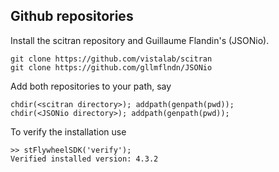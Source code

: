 ## Github repositories
Install the scitran repository and Guillaume Flandin's (JSONio). 

    git clone https://github.com/vistalab/scitran
    git clone https://github.com/gllmflndn/JSONio
    
Add both repositories to your path, say

    chdir(<scitran directory>); addpath(genpath(pwd));
    chdir(<JSONio directory>); addpath(genpath(pwd));

To verify the installation use
```
>> stFlywheelSDK('verify');
Verified installed version: 4.3.2
```

```

